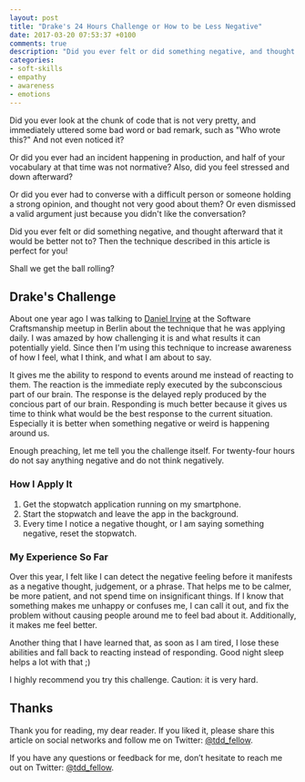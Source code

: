 ```yaml
---
layout: post
title: "Drake's 24 Hours Challenge or How to be Less Negative"
date: 2017-03-20 07:53:37 +0100
comments: true
description: "Did you ever felt or did something negative, and thought afterward that it would be better not to? Then the technique described in this article is perfect for you!"
categories:
- soft-skills
- empathy
- awareness
- emotions
---
```


Did you ever look at the chunk of code that is not very pretty, and immediately uttered some bad word or bad remark, such as "Who wrote this?" And not even noticed it?

Or did you ever had an incident happening in production, and half of your vocabulary at that time was not normative? Also, did you feel stressed and down afterward?

Or did you ever had to converse with a difficult person or someone holding a strong opinion, and thought not very good about them? Or even dismissed a valid argument just because you didn't like the conversation?

Did you ever felt or did something negative, and thought afterward that it would be better not to? Then the technique described in this article is perfect for you!

<!-- more -->

Shall we get the ball rolling?

## Drake's Challenge

About one year ago I was talking to [Daniel Irvine](https://www.danielirvine.com) at the Software Craftsmanship meetup in Berlin about the technique that he was applying daily. I was amazed by how challenging it is and what results it can potentially yield. Since then I'm using this technique to increase awareness of how I feel, what I think, and what I am about to say.

It gives me the ability to respond to events around me instead of reacting to them. The reaction is the immediate reply executed by the subconscious part of our brain. The response is the delayed reply produced by the concious part of our brain. Responding is much better because it gives us time to think what would be the best response to the current situation. Especially it is better when something negative or weird is happening around us.

Enough preaching, let me tell you the challenge itself. For twenty-four hours do not say anything negative and do not think negatively.

### How I Apply It

1. Get the stopwatch application running on my smartphone.
2. Start the stopwatch and leave the app in the background.
3. Every time I notice a negative thought, or I am saying something negative, reset the stopwatch.

### My Experience So Far

Over this year, I felt like I can detect the negative feeling before it manifests as a negative thought, judgement, or a phrase. That helps me to be calmer, be more patient, and not spend time on insignificant things. If I know that something makes me unhappy or confuses me, I can call it out, and fix the problem without causing people around me to feel bad about it. Additionally, it makes me feel better.

Another thing that I have learned that, as soon as I am tired, I lose these abilities and fall back to reacting instead of responding. Good night sleep helps a lot with that ;)

I highly recommend you try this challenge. Caution: it is very hard.

## Thanks

Thank you for reading, my dear reader. If you liked it, please share this article on social networks and follow me on Twitter: [@tdd_fellow](https://twitter.com/tdd_fellow).

If you have any questions or feedback for me, don’t hesitate to reach me out on Twitter: [@tdd_fellow](https://twitter.com/tdd_fellow).
